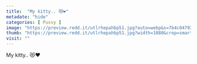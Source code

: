 ```yaml
---
title:  "My kitty.. 😻❤"
metadate: "hide"
categories: [ Pussy ]
image: "https://preview.redd.it/utlrhepahbp51.jpg?auto=webp&s=7b4c047936f2c54e08b3410a8de75ff1d6f84b57"
thumb: "https://preview.redd.it/utlrhepahbp51.jpg?width=1080&crop=smart&auto=webp&s=640aa61a298e0bb6a3963e5587629d7f3549321a"
visit: ""
---
```

My kitty.. 😻❤
